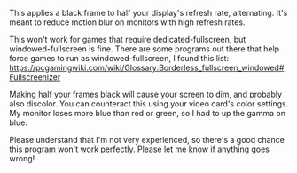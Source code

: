 This applies a black frame to half your display's refresh rate, alternating. It's meant to reduce motion blur on monitors with high refresh rates.

This won't work for games that require dedicated-fullscreen, but windowed-fullscreen is fine. There are some programs out there that help force games to run as windowed-fullscreen, I found this list:
https://pcgamingwiki.com/wiki/Glossary:Borderless_fullscreen_windowed#Fullscreenizer

Making half your frames black will cause your screen to dim, and probably also discolor. You can counteract this using your video card's color settings. My monitor loses more blue than red or green, so I had to up the gamma on blue.

Please understand that I'm not very experienced, so there's a good chance this program won't work perfectly. Please let me know if anything goes wrong!